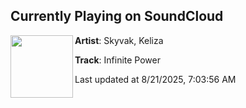 ## Currently Playing on SoundCloud

[<img align="left" width="100" src="https://i1.sndcdn.com/artworks-B9fWxFToV6iIJk0K-jAQ6kQ-t500x500.png">](https://soundcloud.com/skyvak/infinite-power?in=circuselectric/sets/skyvak-x-keliza-infinite-power)

**Artist**: Skyvak, Keliza 

**Track**: Infinite Power

Last updated at 8/21/2025, 7:03:56 AM
